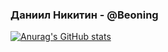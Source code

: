 ### Даниил Никитин - @Beoning

[![Anurag's GitHub stats](https://github-readme-stats.vercel.app/api?username=Beoning)](https://github.com/anuraghazra/github-readme-stats)
